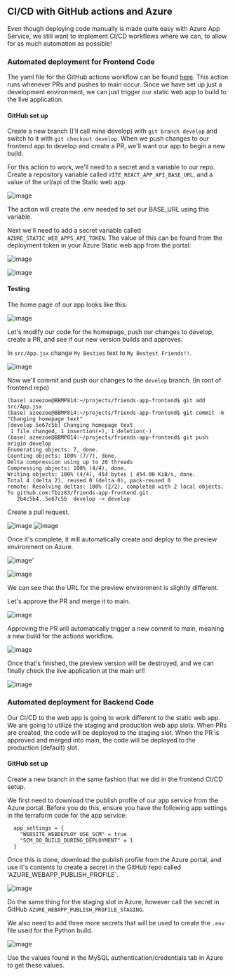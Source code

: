 ## CI/CD with GitHub actions and Azure
Even though deploying code manually is made quite easy with Azure App Service, we still want to implement CI/CD workflows where we can, to allow for as much automation as possible!

### Automated deployment for Frontend Code
The yaml file for the GitHub actions workflow can be found [here](https://github.com/Tbzz83/friends-app-frontend/tree/main/.github/workflows). This action runs whenever PRs and pushes to main occur. Since we have set up just a development environment, we can just trigger our static web app to build to the live application. 
#### GitHub set up
Create a new branch (I'll call mine develop) with `git branch develop` and switch to it with `git checkout develop`. When we push changes to our frontend app to develop and create a PR, we'll want our app to begin a new build. 

For this action to work, we'll need to a secret and a variable to our repo. Create a repository variable called `VITE_REACT_APP_API_BASE_URL`, and a value of the url/api of the Static web app.

![image](https://github.com/user-attachments/assets/47c030cd-a6d0-4441-aa3e-0b0b38315c42)

The action will create the .env needed to set our BASE_URL using this variable.

Next we'll need to add a secret variable called `AZURE_STATIC_WEB_APPS_API_TOKEN`. The value of this can be found from the deployment token in your Azure Static web app from the portal:

![image](https://github.com/user-attachments/assets/2ac60a6b-1667-4993-a196-5fced1248ea6)

![image](https://github.com/user-attachments/assets/f7992060-d52d-4e2c-a298-a539aa9524d2)

#### Testing
The home page of our app looks like this:

![image](https://github.com/user-attachments/assets/510a95ac-1970-4d3a-97ea-45c7418fdc18)

Let's modify our code for the homepage, push our changes to develop, create a PR, and see if our new version builds and approves.

In `src/App.jsx` change `My Besties` text to `My Bestest Friends!!`.

![image](https://github.com/user-attachments/assets/834caaeb-0755-43e6-a986-b84f85d8fb5e)


Now we'll commit and push our changes to the `develop` branch. (In root of frontend repo)
```
(base) azeezoe@BBMP814:~/projects/friends-app-frontend$ git add src/App.jsx
(base) azeezoe@BBMP814:~/projects/friends-app-frontend$ git commit -m "Changing homepage text"
[develop 5e67c5b] Changing homepage text
 1 file changed, 1 insertion(+), 1 deletion(-)
(base) azeezoe@BBMP814:~/projects/friends-app-frontend$ git push origin develop
Enumerating objects: 7, done.
Counting objects: 100% (7/7), done.
Delta compression using up to 20 threads
Compressing objects: 100% (4/4), done.
Writing objects: 100% (4/4), 454 bytes | 454.00 KiB/s, done.
Total 4 (delta 2), reused 0 (delta 0), pack-reused 0
remote: Resolving deltas: 100% (2/2), completed with 2 local objects.
To github.com:Tbzz83/friends-app-frontend.git
   2b4c5b4..5e67c5b  develop -> develop
```

Create a pull request.

![image](https://github.com/user-attachments/assets/80e686aa-1764-4a81-8054-3bd6926023cb)
![image](https://github.com/user-attachments/assets/d513279a-0bc3-4bb4-abdb-0324f8e9398e)

Once it's complete, it will automatically create and deploy to the preview environment on Azure.

![image](https://github.com/user-attachments/assets/5527b191-2309-40ba-ab8f-ab7044672880)'

![image](https://github.com/user-attachments/assets/a8f7dd95-2fa0-4bea-9e17-f12c743b3e05)

We can see that the URL for the preview environment is slightly different.

Let's approve the PR and merge it to main.

![image](https://github.com/user-attachments/assets/bcb08bec-94ce-4536-bb36-6eca9791dd7f)

Approving the PR will automatically trigger a new commit to main, meaning a new build for the actions workflow. 

![image](https://github.com/user-attachments/assets/bdce5cf0-d474-47ff-b0d3-54ee30166def)

Once that's finished, the preview version will be destroyed, and we can finally check the live application at the main url!

![image](https://github.com/user-attachments/assets/0ad8d837-7d70-4ec2-89c5-bce1a261a962)
### Automated deployment for Backend Code
Our CI/CD to the web app is going to work different to the static web app. We are going to utilize the staging and production web app slots. When PRs are created, the code will be deployed to the staging slot. When the PR is approved and merged into main, the code will be deployed to the production (default) slot.
#### GitHub set up
Create a new branch in the same fashion that we did in the frontend CI/CD setup. 

We first need to download the publish profile of our app service from the Azure portal. Before you do this, ensure you have the following app settings in the terraform code for the app service:
```
  app_settings = {
    "WEBSITE_WEBDEPLOY_USE_SCM" = true
    "SCM_DO_BUILD_DURING_DEPLOYMENT" = 1
  }
```
Once this is done, download the publish profile from the Azure portal, and use it's contents to create a secret in the GitHub repo called 'AZURE_WEBAPP_PUBLISH_PROFILE`. 

![image](https://github.com/user-attachments/assets/28172d98-a840-4268-9bd0-377c21aab24f)

Do the same thing for the staging slot in Azure, however call the secret in GitHub `AZURE_WEBAPP_PUBLISH_PROFILE_STAGING`.

We also need to add three more secrets that will be used to create the `.env` file used for the Python build.

![image](https://github.com/user-attachments/assets/605c3b08-3da5-4177-969e-0d9544a5ec53)

Use the values found in the MySQL authentication/credentials tab in Azure to get these values.




